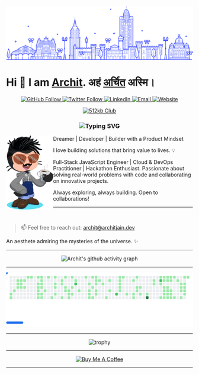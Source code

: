 ![Banner](./bnr.png)
---
# Hi 👋 I am [Archit](https://architjain.dev/). अहं [अर्चित](https://architjain.dev/) अस्मि।
<p align="center">
  <a href="https://github.architjain.dev">
    <img src="https://img.shields.io/github/followers/Archit-Jain-Github?label=Follow&style=social" alt="GitHub Follow">
  </a>
  <a href="https://x.architjain.dev">
    <img src="https://img.shields.io/twitter/follow/thissarchitjain?style=social" alt="Twitter Follow">
  </a>
  <a href="https://linkedin.architjain.dev">
    <img src="https://img.shields.io/badge/LinkedIn--blue?style=social&logo=linkedin" alt="LinkedIn">
  </a>
  <a href="mailto:archit@architjain.dev">
    <img src="https://img.shields.io/badge/Mail-archit@architjain.dev-D14836?style=flat&logo=gmail&logoColor=white" alt="Email">
  </a>
  <a href="https://architjain.dev">
    <img src="https://img.shields.io/badge/Visit-architjain.dev-0A66C2?style=flat&logo=google-chrome&logoColor=white" alt="Website">
  </a>
</p>

<p align="center">
  <a href="https://512kb.club/" target="_blank" >
    <img src="https://res.cloudinary.com/ddttmlcvy/image/upload/v1723821661/512kb_club_ftptxt.png" alt="512kb Club" width="35%">
  </a>
</p>

<h3 align="center">
  <img src="https://readme-typing-svg.demolab.com?font=Fira+Code&size=18&duration=4992&pause=1000&color=30A8DC&width=435&lines=%3E+Archit-Jain-Github%40github%3A~%24+whoami" alt="Typing SVG" />
</h3>

<img src="octocat.png" align="left" height="200">

Dreamer | Developer | Builder with a Product Mindset

I love building solutions that bring value to lives. 💡

Full-Stack JavaScript Engineer | Cloud & DevOps Practitioner | Hackathon Enthusiast. Passionate about solving real-world problems with code and collaborating on innovative projects.

Always exploring, always building. Open to collaborations!

---

<br>

> 📫 Feel free to reach out: [archit@architjain.dev](mailto:archit@architjain.dev)

<p align="left">
An aesthete admiring the mysteries of the universe. ✨
</p>

---

<p align="center">
  <img src="https://github-readme-activity-graph.vercel.app/graph?username=Archit-Jain-Github&theme=react-dark" alt="Archit's github activity graph" />
</p>

---

<p align="center">
  <picture align="center">
  <source media="(prefers-color-scheme: dark)" srcset="images/breakout-dark.svg" />
  <source media="(prefers-color-scheme: light)" srcset="images/breakout-light.svg" />
  <img alt="Breakout Game" src="images/breakout-light.svg" />
</picture>
</p>

---

<p align="center">
  <img src="https://github-profile-trophy.vercel.app/?username=Archit-Jain-Github&theme=onedark" alt="trophy" />
</p>

---

<p align="center"><a href="https://www.buymeacoffee.com/architjain" target="_blank"><img src="https://cdn.buymeacoffee.com/buttons/v2/default-yellow.png" alt="Buy Me A Coffee" style="height: 3rem !important;width: 10rem !important;" ></a></p>

---
